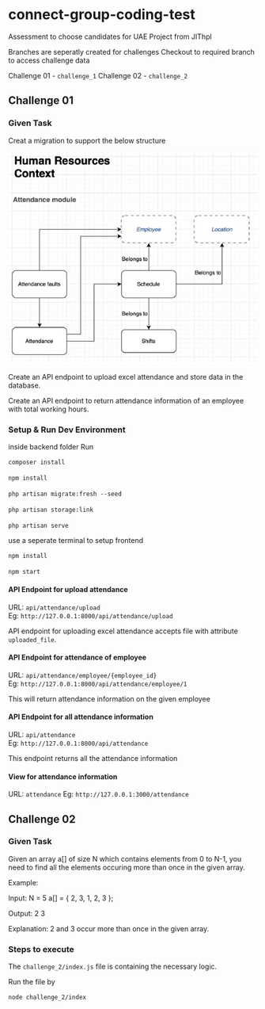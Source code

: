 # connect-group-coding-test
Assessment to choose candidates for UAE Project from JIThpl

Branches are seperatly created for challenges
Checkout to required branch to access challenge data

Challenge 01 - `challenge_1`
Challenge 02 - `challenge_2`


## Challenge 01

### Given Task

Creat a migration to support the below structure

![Alt Text](.ref/challenge_1_img.jpg "Attendance Module")

Create an API endpoint to upload excel attendance and store data in the database.

Create an API endpoint to return attendance information of an employee with total working hours.

### Setup & Run Dev Environment

inside backend folder Run

```
composer install

npm install

php artisan migrate:fresh --seed

php artisan storage:link

php artisan serve

```

use a seperate terminal to setup frontend

```
npm install

npm start
```

#### **API Endpoint for upload attendance**

URL: `api/attendance/upload`   
Eg: `http://127.0.0.1:8000/api/attendance/upload`

API endpoint for uploading excel attendance accepts file with attribute `uploaded_file`.

#### **API Endpoint for attendance of employee**

URL: `api/attendance/employee/{employee_id}`  
Eg: `http://127.0.0.1:8000/api/attendance/employee/1`  

This will return attendance information on the given employee

#### **API Endpoint for all attendance information**  

URL: `api/attendance`  
Eg: `http://127.0.0.1:8000/api/attendance`  

This endpoint returns all the attendance information

#### **View for attendance information**  

URL: `attendance`
Eg: `http://127.0.0.1:3000/attendance`  


## Challenge 02

### Given Task

Given an array a[] of size N which contains elements from 0 to N-1, you need to find all the elements occuring more than once in the given array.  

Example:  

Input:  N = 5  a[] = { 2, 3, 1, 2, 3 };

Output: 2 3

Explanation: 2 and 3 occur more than once in the given array.


### Steps to execute

The `challenge_2/index.js` file is containing the necessary logic.

Run the file by

```
node challenge_2/index
```
